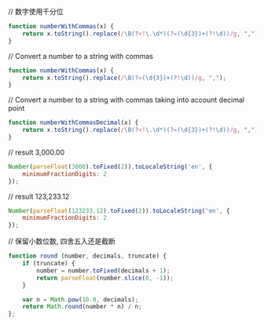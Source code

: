 // 数字使用千分位
```javascript
function numberWithCommas(x) {
    return x.toString().replace(/\B(?<!\.\d*)(?=(\d{3})+(?!\d))/g, ",");
}
```

// Convert a number to a string with commas
```javascript
function numberWithCommas(x) {
    return x.toString().replace(/\B(?=(\d{3})+(?!\d))/g, ",");
}
```

// Convert a number to a string with commas taking into account decimal point
```javascript
function numberWithCommasDecimal(x) {
    return x.toString().replace(/\B(?<!\.\d*)(?=(\d{3})+(?!\d))/g, ",");
}
```

// result 3,000.00
```javascript
Number(parseFloat(3000).toFixed(2)).toLocaleString('en', {
    minimumFractionDigits: 2
});
```

// result 123,233.12
```javascript
Number(parseFloat(123233.12).toFixed(2)).toLocaleString('en', {
    minimumFractionDigits: 2
});
```

// 保留小数位数, 四舍五入还是截断
```javascript
function round (number, decimals, truncate) {
    if (truncate) {
        number = number.toFixed(decimals + 1);
        return parseFloat(number.slice(0, -1));
    }

    var n = Math.pow(10.0, decimals);
    return Math.round(number * n) / n;
};
```

